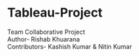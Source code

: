 # Tableau-Project
Team Collaborative Project
<br>
Author- Rishab Khuarana
<br>
Contributors- Kashish Kumar & Nitin Kumar
